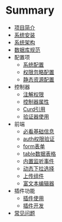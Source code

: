 # Summary

* [项目简介](README.md)
* [系统安装](base/install.md)
* [系统架构](base/architecture.md)
* [数据库规范](database/database.md)
* 配置项
    * [系统配置](config/system.md)
    * [权限忽略配置](config/auth.md)
    * [静态资源配置](config/static.md)
* 控制器
    * [注解权限](backend/controller/annotations.md)
    * [控制器属性](backend/controller/attributes.md)
    * [Curd引用](backend/controller/curd.md)
    * [验证器使用](backend/controller/validate.md)
* 前端
    * [必看基础信息](frontend/base.md)
    * [auth权限验证](frontend/auth.md)
    * [form表单](frontend/form.md)
    * [table数据表格](frontend/table.md)
    * [内置监听事件](frontend/listen.md)
    * [动态下拉选择](frontend/select.md)
    * [上传组件](frontend/upload.md)
    * [富文本编辑器](frontend/editor.md)
* 插件功能
    * [插件使用](addons/use.md)
    * [插件开发](addons/dev.md)
* [常见问题](base/question.md)


